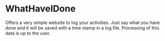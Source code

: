 # WhatHaveIDone

Offers a very simple website to log your activities.
Just say what you have done and it will be saved with a time stamp in a log file.
Processing of this data is up to the user.
